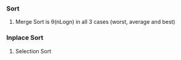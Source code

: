 ### Sort

1. Merge Sort is  θ(nLogn) in all 3 cases (worst, average and best)


### Inplace Sort
1. Selection Sort